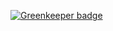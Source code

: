 
[![Greenkeeper badge](https://badges.greenkeeper.io/kdichev/cphluft.svg)](https://greenkeeper.io/)
